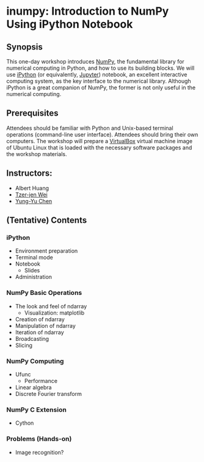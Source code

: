# inumpy: Introduction to NumPy Using iPython Notebook

## Synopsis

This one-day workshop introduces [NumPy](http://www.numpy.org/), the
fundamental library for numerical computing in Python, and how to use its
building blocks.  We will use [iPython](http://ipython.org/) (or equivalently,
[Jupyter](https://jupyter.org/)) notebook, an excellent interactive computing
system, as the key interface to the numerical library.  Although iPython is a
great companion of NumPy, the former is not only useful in the numerical
computing.

## Prerequisites

Attendees should be familiar with Python and Unix-based terminal operations
(command-line user interface).  Attendees should bring their own computers.
The workshop will prepare a [VirtualBox](https://www.virtualbox.org/) virtual
machine image of Ubuntu Linux that is loaded with the necessary software
packages and the workshop materials.

## Instructors:

- Albert Huang
- [Tzer-jen Wei](mailto:tzerjen@gmail.com)
- [Yung-Yu Chen](mailto:yyc@solvcon.net)

## (Tentative) Contents

### iPython

- Environment preparation
- Terminal mode
- Notebook
  - Slides
- Administration

### NumPy Basic Operations

- The look and feel of ndarray
  - Visualization: matplotlib
- Creation of ndarray
- Manipulation of ndarray
- Iteration of ndarray
- Broadcasting
- Slicing

### NumPy Computing

- Ufunc
  - Performance
- Linear algebra
- Discrete Fourier transform

### NumPy C Extension

- Cython

### Problems (Hands-on)

- Image recognition?
